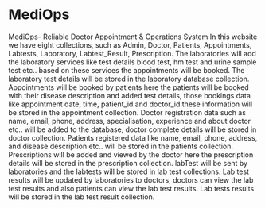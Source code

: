 # MediOps
MediOps- Reliable Doctor Appointment &amp; Operations System
In this website we have eight collections, such as Admin, Doctor, Patients, Appointments, Labtests, Laboratory, Labtest_Result, Prescription. The laboratories will add the laboratory services like test details blood test, hm test and urine sample test etc.. based on these services the appointments will be booked. The laboratory test details will be stored in the laboratory database collection. Appointments will be booked by patients here the patients will be booked with their disease description and added test details, those bookings data like appointment date, time, patient_id and doctor_id these information will be stored in the appointment collection. Doctor registration data such as name, email, phone, address, specialisation, experience and about doctor etc.. will be added to the database, doctor complete details will be stored in doctor collection. Patients registered data like name, email, phone, address, and disease description etc.. will be stored in the patients collection. Prescriptions will be added and viewed by the doctor here the prescription details will be stored in the prescription collection. labTest will be sent by laboratories and the labtests will be stored in lab test collections. Lab test results will be updated by laboratories to doctors, doctors can view the lab test results and also patients can view the lab test results. Lab tests results will be stored in the lab test result collection. 


